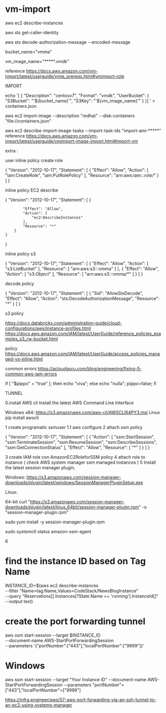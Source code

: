 # vm-import



aws ec2 describe-instances

aws sts get-caller-identity

aws sts  decode-authorization-message --encoded-message

bucket_name="vmma"

vm_image_name="*****.vmdk"

reference
https://docs.aws.amazon.com/vm-import/latest/userguide/vmie_prereqs.html#vmimport-role

IMPORT 

echo '[
  {
    "Description": "centosv7",
    "Format": "vmdk",
    "UserBucket": {
        "S3Bucket": "'${bucket_name}'",
        "S3Key": "'${vm_image_name}'"
    }
}]
' > containers.json

aws ec2 import-image --description "redhat" --disk-containers "file://containers.json"


aws ec2 describe-import-image-tasks --import-task-ids "import-ami-*****"
reference
https://docs.aws.amazon.com/vm-import/latest/userguide/vmimport-image-import.html#import-vm

extra :

user inline policy create role

{
    "Version": "2012-10-17",
    "Statement": [
        {
            "Effect": "Allow",
            "Action": [
                "iam:CreateRole",
                "iam:PutRolePolicy"
            ],
            "Resource": "arn:aws:iam::*:role/*"
        }
    ]
}

inline policy EC2 describe 

{
    "Version": "2012-10-17",
    "Statement": [
        {
            
            "Effect": "Allow",
            "Action": [
                "ec2:DescribeInstances"
            ],
            "Resource": "*"
        }
    ]
}


inline policy s3  

{
    "Version": "2012-10-17",
    "Statement": [
        {
            "Effect": "Allow",
            "Action": [
                "s3:ListBucket"
            ],
            "Resource": [
                "arn:aws:s3:::vmma"
            ]
        },
        {
            "Effect": "Allow",
            "Action": [
                "s3:*Object*"
            ],
            "Resource": [
                "arn:aws:s3:::vmma/*"
            ]
        }
    ]
}


decode policy 

{
    "Version": "2012-10-17",
    "Statement": [
        {
            "Sid": "AllowStsDecode",
            "Effect": "Allow",
            "Action": "sts:DecodeAuthorizationMessage",
            "Resource": "*"
        }
    ]
}



s3 policy

https://docs.databricks.com/administration-guide/cloud-configurations/aws/instance-profiles.html
https://docs.aws.amazon.com/IAM/latest/UserGuide/reference_policies_examples_s3_rw-bucket.html

policy
https://docs.aws.amazon.com/IAM/latest/UserGuide/access_policies_managed-vs-inline.html

common errors
https://acloudguru.com/blog/engineering/fixing-5-common-aws-iam-errors

if [ "$pippo" = "true" ]; then echo "viva"; else echo "nulla"; pippo=false;  fi


TUNNEL

0.install AWS cli 
Install the latest AWS Command Line Interface

Windows x64: https://s3.amazonaws.com/aws-cli/AWSCLI64PY3.msi
Linux pip install awscli



1 create programatic ssmuser 
1.1 aws configure
2 attach ssm policy

{
    "Version": "2012-10-17",
    "Statement": [
        {
            "Action": [
                "ssm:StartSession",
                "ssm:TerminateSession",
                "ssm:ResumeSession",
                "ssm:DescribeSessions",
                "ssm:GetConnectionStatus"
            ],
            "Effect": "Allow",
            "Resource": [
                "*"
            ]
        }
    ]
}

3 create IAM role con AmazonEC2RoleforSSM policy
4 attach role to instance ( check AWS system manager ssm managed instances )
5 Install the latest session manager plugin,

Windows: https://s3.amazonaws.com/session-manager-downloads/plugin/latest/windows/SessionManagerPluginSetup.exe

Linux:

64-bit
curl "https://s3.amazonaws.com/session-manager-downloads/plugin/latest/linux_64bit/session-manager-plugin.rpm" -o "session-manager-plugin.rpm"

sudo yum install -y session-manager-plugin.rpm


sudo systemctl status amazon-ssm-agent


6 
 
# find the instance ID based on Tag Name
INSTANCE_ID=$(aws ec2 describe-instances \
               --filter "Name=tag:Name,Values=CodeStack/NewsBlogInstance" \
               --query "Reservations[].Instances[?State.Name == 'running'].InstanceId[]" \
               --output text)
# create the port forwarding tunnel
aws ssm start-session --target $INSTANCE_ID \
                       --document-name AWS-StartPortForwardingSession \
                       --parameters '{"portNumber":["443"],"localPortNumber":["9999"]}'
# Windows                      
aws ssm start-session --target "Your Instance ID" --document-name AWS-StartPortForwardingSession --parameters "portNumber"=["443"],"localPortNumber"=["9999"]

https://infra.engineer/aws/57-aws-port-forwarding-via-an-ssh-tunnel-to-an-ec2-using-systems-manager

